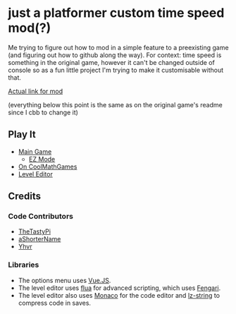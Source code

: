 # just a platformer custom time speed mod(?)

Me trying to figure out how to mod in a simple feature to a preexisting game (and figuring out how to github along the way).
For context: time speed is something in the original game, however it can't be changed outside of console so as a fun little project I'm trying to make it customisable without that.

[Actual link for mod](https://fishydids.github.io/just-a-platformer-custom-time-speed-mod/)

(everything below this point is the same as on the original game's readme since I cbb to change it)

## Play It

- [Main Game](https://thetastypi.github.io/just-a-platformer/index.html)
  - [EZ Mode](https://thetastypi.github.io/just-a-platformer/easy/index.html)
- [On CoolMathGames](https://www.coolmathgames.com/0-just-a-platformer)
- [Level Editor](https://thetastypi.github.io/just-a-platformer/levelEditor/index.html)

## Credits

### Code Contributors

- [TheTastyPi](https://thetastypi.github.io/)
- [aShorterName](https://github.com/aShorterName)
- [Yhvr](https://yhvr.me/)

### Libraries

- The options menu uses [Vue.JS](https://vuejs.org/).
- The level editor uses [flua](https://github.com/fiatjaf/flua) for advanced scripting, which uses [Fengari](https://fengari.io/).
- The level editor also uses [Monaco](https://github.com/Microsoft/monaco-editor) for the code editor and [lz-string](https://github.com/pieroxy/lz-string/) to compress code in saves.
